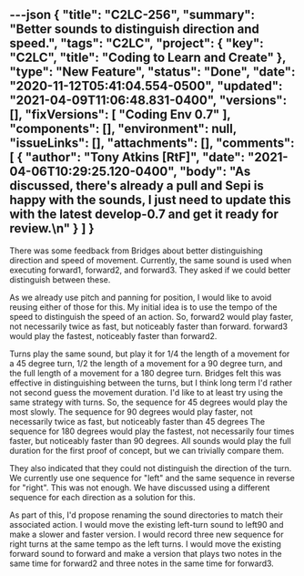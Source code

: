 ---json
{
  "title": "C2LC-256",
  "summary": "Better sounds to distinguish direction and speed.",
  "tags": "C2LC",
  "project": {
    "key": "C2LC",
    "title": "Coding to Learn and Create"
  },
  "type": "New Feature",
  "status": "Done",
  "date": "2020-11-12T05:41:04.554-0500",
  "updated": "2021-04-09T11:06:48.831-0400",
  "versions": [],
  "fixVersions": [
    "Coding Env 0.7"
  ],
  "components": [],
  "environment": null,
  "issueLinks": [],
  "attachments": [],
  "comments": [
    {
      "author": "Tony Atkins [RtF]",
      "date": "2021-04-06T10:29:25.120-0400",
      "body": "As discussed, there's already a pull and Sepi is happy with the sounds, I just need to update this with the latest develop-0.7 and get it ready for review.\n"
    }
  ]
}
---
There was some feedback from Bridges about better distinguishing direction and speed of movement.  Currently, the same sound is used when executing forward1, forward2, and forward3.  They asked if we could better distinguish between these.

As we already use pitch and panning for position, I would like to avoid reusing either of those for this.  My initial idea is to use the tempo of the speed to distinguish the speed of an action.  So, forward2 would play faster, not necessarily twice as fast, but noticeably faster than forward.  forward3 would play the fastest, noticeably faster than forward2.

Turns play the same sound, but play it for 1/4 the length of a movement for a 45 degree turn, 1/2 the length of a movement for a 90 degree turn, and the full length of a movement for a 180 degree turn.  Bridges felt this was effective in distinguishing between the turns, but I think long term I'd rather not second guess the movement duration.  I'd like to at least try using the same strategy with turns.  So, the sequence for 45 degrees would play the most slowly.  The sequence for 90 degrees would play faster, not necessarily twice as fast, but noticeably faster than 45 degrees  The sequence for 180 degrees would play the fastest, not necessarily four times faster, but noticeably faster than 90 degrees.  All sounds would play the full duration for the first proof of concept, but we can trivially compare them.

They also indicated that they could not distinguish the direction of the turn.  We currently use one sequence for "left" and the same sequence in reverse for "right".  This was not enough.  We have discussed using a different sequence for each direction as a solution for this.

As part of this, I'd propose renaming the sound directories to match their associated action.  I would move the existing left-turn sound to left90 and make a slower and faster version.  I would record three new sequence for right turns at the same tempo as the left turns.  I would move the existing forward sound to forward and make a version that plays two notes in the same time for forward2 and three notes in the same time for forward3.

        